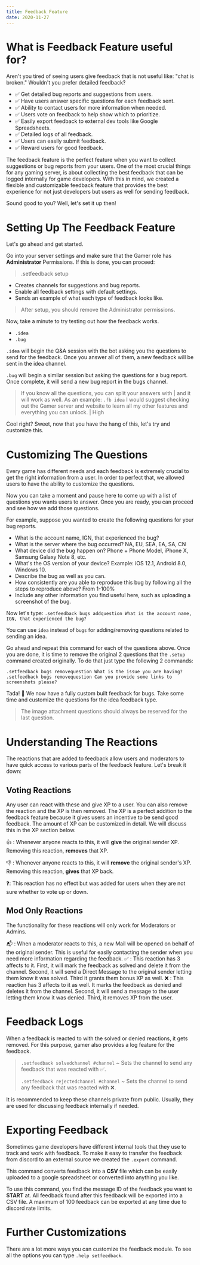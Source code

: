 ```yaml
---
title: Feedback Feature
date: 2020-11-27
---
```


# What is Feedback Feature useful for?

Aren't you tired of seeing users give feedback that is not useful like: "chat is broken." Wouldn't you prefer detailed feedback?

- ✅ Get detailed bug reports and suggestions from users.
- ✅ Have users answer specific questions for each feedback sent.
- ✅ Ability to contact users for more information when needed.
- ✅ Users vote on feedback to help show which to prioritize.
- ✅ Easily export feedback to external dev tools like Google Spreadsheets.
- ✅ Detailed logs of all feedback.
- ✅ Users can easily submit feedback.
- ✅ Reward users for good feedback.

The feedback feature is the perfect feature when you want to collect suggestions or bug reports from your users. One of the most crucial things for any gaming server, is about collecting the best feedback that can be logged internally for game developers. With this in mind, we created a flexible and customizable feedback feature that provides the best experience for not just developers but users as well for sending feedback.

Sound good to you? Well, let's set it up then!

# Setting Up The Feedback Feature

Let's go ahead and get started.

Go into your server settings and make sure that the Gamer role has **Administrator** Permissions. If this is done, you can proceed:

>.setfeedback setup

- Creates channels for suggestions and bug reports.
- Enable all feedback settings with default settings.
- Sends an example of what each type of feedback looks like.

> After setup, you should remove the Administrator permissions.

Now, take a minute to try testing out how the feedback works.

- `.idea`
- `.bug`


`.idea` will begin the Q&A session with the bot asking you the questions to send for the feedback. Once you answer all of them, a new feedback will be sent in the idea channel.

`.bug` will begin a similar session but asking the questions for a bug report. Once complete, it will send a new bug report in the bugs channel.

> If you know all the questions, you can split your answers with | and it will work as well. As an example:
`.fb idea` I would suggest checking out the Gamer server and website to learn all my other features and everything you can unlock. | High

Cool right? Sweet, now that you have the hang of this, let's try and customize this.

# Customizing The Questions

Every game has different needs and each feedback is extremely crucial to get the right information from a user. In order to perfect that, we allowed users to have the ability to customize the questions.

Now you can take a moment and pause here to come up with a list of questions you wants users to answer. Once you are ready, you can proceed and see how we add those questions.

For example, suppose you wanted to create the following questions for your bug reports.

- What is the account name, IGN, that experienced the bug?
- What is the server where the bug occurred? NA, EU, SEA, EA, SA, CN
- What device did the bug happen on? Phone + Phone Model, iPhone X, Samsung Galaxy Note 8, etc.
- What's the OS version of your device? Example: iOS 12.1, Android 8.0, Windows 10.
- Describe the bug as well as you can.
- How consistently are you able to reproduce this bug by following all the steps to reproduce above? From 1-100%
- Include any other information you find useful here, such as uploading a screenshot of the bug.

Now let's type:
`.setfeedback bugs addquestion What is the account name, IGN, that experienced the bug?`

You can use `idea` instead of `bugs` for adding/removing questions related to sending an idea.

Go ahead and repeat this command for each of the questions above. Once you are done, it is time to remove the original 2 questions that the `.setup` command created originally. To do that just type the following 2 commands:

```shell
.setfeedback bugs removequestion What is the issue you are having?
.setfeedback bugs removequestion Can you provide some links to screenshots please?
```

Tada! :tada: We now have a fully custom built feedback for bugs. Take some time and customize the questions for the idea feedback type.

> The image attachment questions should always be reserved for the last question.

# Understanding The Reactions

The reactions that are added to feedback allow users and moderators to have quick access to various parts of the feedback feature. Let's break it down:

## Voting Reactions

Any user can react with these and give XP to a user. You can also remove the reaction and the XP is then removed. The XP is a perfect addition to the feedback feature because it gives users an incentive to be send good feedback. The amount of XP can be customized in detail. We will discuss this in the XP section below.

👍 : Whenever anyone reacts to this, it will **give** the original sender XP. Removing this reaction, **removes** that XP.

👎 : Whenever anyone reacts to this, it will **remove** the original sender's XP. Removing this reaction, **gives** that XP back.

❓: This reaction has no effect but was added for users when they are not sure whether to vote up or down.

## Mod Only Reactions

The functionality for these reactions will only work for Moderators or Admins.

📬 : When a moderator reacts to this, a new Mail will be opened on behalf of the original sender. This is useful for easily contacting the sender when you need more information regarding the feedback.
✅ : This reaction has 3 affects to it. First, it will mark the feedback as solved and delete it from the channel. Second, it will send a Direct Message to the original sender letting them know it was solved. Third it grants them bonus XP as well.
❌ : This reaction has 3 affects to it as well. It marks the feedback as denied and deletes it from the channel. Second, it will send a message to the user letting them know it was denied. Third, it removes XP from the user.

# Feedback Logs

When a feedback is reacted to with the solved or denied reactions, it gets removed. For this purpose, gamer also provides a log feature for the feedback.

> `.setfeedback solvedchannel #channel` ~ Sets the channel to send any feedback that was reacted with ✅.
>
> `.setfeedback rejectedchannel #channel` ~ Sets the channel to send any feedback that was reacted with ❌.

It is recommended to keep these channels private from public. Usually, they are used for discussing feedback internally if needed.


# Exporting Feedback

Sometimes game developers have different internal tools that they use to track and work with feedback. To make it easy to transfer the feedback from discord to an external source we created the `.export` command.

This command converts feedback into a **CSV** file which can be easily uploaded to a google spreadsheet or converted into anything you like.

To use this command, you find the message ID of the feedback you want to **START** at. All feedback found after this feedback will be exported into a CSV file. A maximum of 100 feedback can be exported at any time due to discord rate limits.

# Further Customizations

There are a lot more ways you can customize the feedback module. To see all the options you can type `.help setfeedback`.
